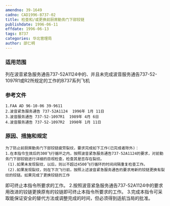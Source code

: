 ```yaml
---
amendno: 39-1649
cadno: CAD1996-B737-02
title: 检查和/或更换前厨房勤务门下部铰链
publishdate: 1996-06-11
effdate: 1996-06-13
tags: B737
categories: 华北管理局
author: 邵仁明
---
```


### 适用范围 
列在波音紧急服务通告737-52A1124中的、并且未完成波音服务通告737-52-1097R1或R2所规定的工作的B737系列飞机

### 参考文件
    1.FAA AD 96-10-06 39-9611 
    2.波音紧急服务通告 737-52A1124  1996年 1月 11日
    3.波音服务通告 737-52-1097R1  1989年 4月 6日
    4.波音服务通告 737-52-1097R2  1990年 1月 11日


### 原因、措施和规定 
    为了防止前厨房勤务门下部铰链疲劳裂纹，要求完成如下工作(已完成者除外)： 
    1.在本指令生效后的300飞行循环之内，按照波音紧急服务通告737-52A1124的要求，对前勤务门下部铰链进行详细的目视检查，检查其是否存在裂纹。 
     (1).如果未发现裂纹，以后，则以不超过4500飞行循环的时间间隔重复检查工作。 
     (2).如果发现裂纹，则在下次飞行前，按照上述波音紧急服务通告的要求用新的铰链更换有裂纹的铰链。如果完成了更换铰链的工作

  
即可终止本指令所要求的工作。 
    2.按照波音紧急服务通告737-52A1124中的要求用改进的铰链更换原有的铰链即可终止本指令所要求的工作。 
    3.完成本指令可采取能保证安全的替代方法或调整完成的时间，但必须得到适航当局的批准。

